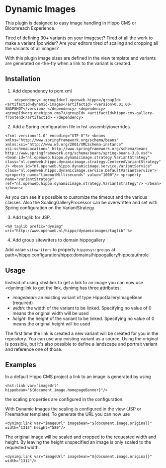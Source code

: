 # Dynamic Images

This plugin is designed to easy image handling in Hippo CMS or Bloomreach Experience.

Tired of defining 30+ variants on your imageset? Tired of all the work to make a variant 1px wider? Are your editors tired of scaling and cropping all the variants of all images?

With this plugin image sizes are defined in the view template and variants are generated on-the-fly when a link to the variant is created.




## Installation
1. Add dependency to pom.xml

`    <dependency>
      <groupId>nl.openweb.hippo</groupId>
      <artifactId>dynamic-images</artifactId>
      <version>0.01.00-SNAPSHOT</version>
    </dependency>
    <dependency>
      <groupId>org.onehippo.cms7</groupId>
      <artifactId>hippo-cms-gallery-frontend</artifactId>
    </dependency>`
    
2. Add a Spring configuration file in hst-assembly/overrides.

`<?xml version="1.0" encoding="UTF-8"?>
<beans xmlns="http://www.springframework.org/schema/beans"
       xmlns:xsi="http://www.w3.org/2001/XMLSchema-instance"
       xsi:schemaLocation="
       http://www.springframework.org/schema/beans
       http://www.springframework.org/schema/beans/spring-beans-3.0.xsd">
  <bean id="nl.openweb.hippo.dynamicimage.strategy.VariantStrategy"
        class="nl.openweb.hippo.dynamicimage.strategy.CenteredVariantStrategy"/>
  <bean id="nl.openweb.hippo.dynamicimage.service.VariantService"
        class="nl.openweb.hippo.dynamicimage.service.DefaultVariantService">
    <property name="timeoutMilliseconds" value="1000"/>
    <property name="variantStrategy" ref="nl.openweb.hippo.dynamicimage.strategy.VariantStrategy"/>
  </bean>
</beans>`

As you can see it's possible to customize the timeout and the various classes. Also the ScalingGalleryProcessor can be overwritten and set with Spring configuration on the VariantStrategy.


3. Add taglib for JSP.

`<%@ taglib prefix="dynimg" uri="http://www.openweb.nl/hippo/dynamicimages/taglib" %>`

4. Add group sitewriters to domain hippogallery

Add value `sitewriters` to property `hipposys:groups` at path=/hippo:configuration/hippo:domains/hippogallery/hippo:authrole

## Usage

Instead of using <hst:link to get a link to an image you can now use <dynimg:link to get the link. 
dynimg has three attributes: 
- _imagebean_: an existing variant of type HippoGalleryImageBean (required)
- _width_: the width of the variant to be linked. Specifying no value of 0 means the original width will be used
- _height_: the height of the variant to be linked. Specifying no value of 0 means the original height will be used

The first time the link is created a new variant will be created for you in the repository. 
You can use any existing variant as a source. Using the original is possible, but it's also possible to define a 
landscape and portrait variant and reference one of those.

## Examples

In a default Hippo CMS project a link to an image is generated by using

`<hst:link var="imageUrl" hippobean="${document.image.homepageBanner}"/>`

the scaling properties are configured in the configuration.


With Dynamic Images the scaling is configured in the view (JSP or Freemarker template).
To generate the URL you can now use

`<dynimg:link var="imageUrl" imagebean="${document.image.original}" width="1312" height="580"/>`

The original image will be scaled and cropped to the requested width and height.
By leaving the height unspecified an image is only scaled to the requested width.

`<dynimg:link var="imageUrl" imagebean="${document.image.original}" width="1312"/>`

